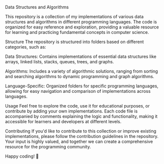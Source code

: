 Data Structures and Algorithms

This repository is a collection of my implementations of various data structures and algorithms in different programming languages. The code is organized for easy reference and exploration, providing a valuable resource for learning and practicing fundamental concepts in computer science.

Structure
The repository is structured into folders based on different categories, such as:

Data Structures: Contains implementations of essential data structures like arrays, linked lists, stacks, queues, trees, and graphs.

Algorithms: Includes a variety of algorithmic solutions, ranging from sorting and searching algorithms to dynamic programming and graph algorithms.

Language-Specific: Organized folders for specific programming languages, allowing for easy navigation and comparison of implementations across languages.

Usage
Feel free to explore the code, use it for educational purposes, or contribute by adding your own implementations. Each code file is accompanied by comments explaining the logic and functionality, making it accessible for learners and developers at different levels.

Contributing
If you'd like to contribute to this collection or improve existing implementations, please follow the contribution guidelines in the repository. Your input is highly valued, and together we can create a comprehensive resource for the programming community.

Happy coding! 🚀
